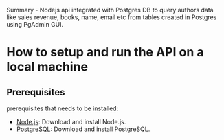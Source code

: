 Summary - Nodejs api integrated with Postgres DB to query authors data like sales revenue, books, name, email etc from tables created in Postgres using PgAdmin GUI.

# How to setup and run the API on a local machine

## Prerequisites
prerequisites that needs to be installed:

- [Node.js](https://nodejs.org/): Download and install Node.js.
- [PostgreSQL](https://www.postgresql.org/): Download and install PostgreSQL.
